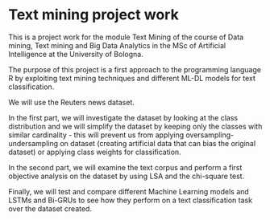 # Text mining project work
This is a project work for the module Text Mining of the course of Data mining, Text mining and Big Data Analytics in the MSc of Artificial Intelligence at the University of Bologna.

The purpose of this project is a first approach to the programming language R by exploiting text mining techniques and different ML-DL models for text classification.

We will use the Reuters news dataset.

In the first part, we will investigate the dataset by looking at the class distribution and we will simplify the dataset by keeping only the classes with similar cardinality - this will prevent us from applying oversampling-undersampling on dataset (creating artificial data that can bias the original dataset) or applying class weights for classification.

In the second part, we will examine the text corpus and perform a first objective analysis on the dataset by using LSA and the chi-square test.

Finally, we will test and compare different Machine Learning models and LSTMs and Bi-GRUs to see how they perform on a text classification task over the dataset created.
